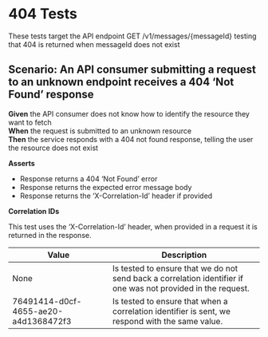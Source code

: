 # 404 Tests

These tests target the API endpoint GET /v1/messages/{messageId} testing that 404 is returned when messageId does not exist


## Scenario: An API consumer submitting a request to an unknown endpoint receives a 404 ‘Not Found’ response

**Given** the API consumer does not know how to identify the resource they want to fetch
<br/>
**When** the request is submitted to an unknown resource
<br/>
**Then** the service responds with a 404 not found response, telling the user the resource does not exist
<br/>

**Asserts**
- Response returns a 404 ‘Not Found’ error
- Response returns the expected error message body
- Response returns the ‘X-Correlation-Id’ header if provided

**Correlation IDs**

This test uses the ‘X-Correlation-Id’ header, when provided in a request it is returned in the response.

| Value                                | Description                                                                                                   |
|--------------------------------------|---------------------------------------------------------------------------------------------------------------|
| None                                 | Is tested to ensure that we do not send back a correlation identifier if one was not provided in the request. |
| 76491414-d0cf-4655-ae20-a4d1368472f3 | Is tested to ensure that when a correlation identifier is sent, we respond with the same value.               |
